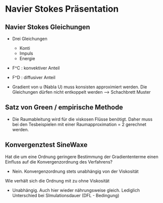# Navier Stokes Präsentation

## Navier Stokes Gleichungen
- Drei Gleichungen
  - Konti
  - Impuls
  - Energie
- F^C : konvektiver Anteil
- F^D : diffusiver Anteil

- Gradient von u (Nabla U) muss konsisten approximiert werden. Die Gleichungen dürfen nicht entkoppelt werden --> Schachbrett Muster

## Satz von Green / empirische Methode

- Die Raumableitung wird für die viskosen Flüsse benötigt. Daher muss bei den Tesbeispielen mit einer Raumapproximation = 2 gerechnet werden.

## Konvergenztest SineWaxe

Hat die um eine Ordnung geringere Bestimmung der Gradiententerme einen Einfluss auf die Konvergenzordnung des Verfahrens?
- Nein. Konvergenzordnung stets unabhängig von der Viskosität

Wie verhält sich die Ordnung mit zu ohne Viskosität
- Unabhängig. Auch hier wieder nährungsweise gleich. Lediglich Unterschied bei SImulationsdauer (DFL - Bedingung)
  